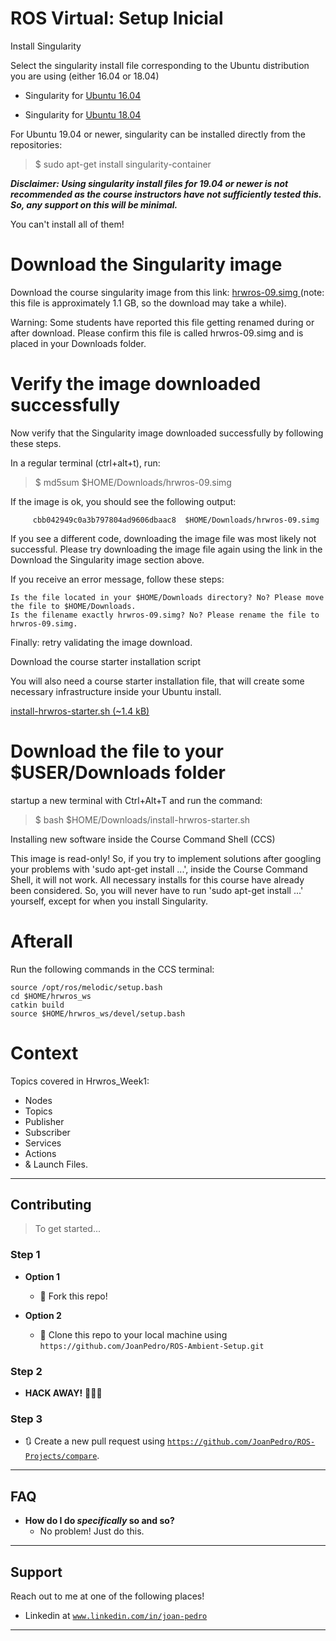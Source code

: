 # ROS Virtual: Setup Inicial

Install Singularity

Select the singularity install file corresponding to the Ubuntu distribution you are using (either 16.04 or 18.04)

- Singularity for <a href= "https://courses.edx.org/assets/courseware/v1/4beeefd3ac34401321609d7697f9097f/asset-v1:DelftX+ROS1x+1T2020+type@asset+block/singularity-container_2.6.1-1_amd64_ubuntu_xenial16.04.deb">Ubuntu 16.04</a>

- Singularity for <a href = "https://courses.edx.org/assets/courseware/v1/626dbd92c8dd641c5657f8d9ec43ead2/asset-v1:DelftX+ROS1x+1T2020+type@asset+block/singularity-container_2.6.1-1_amd64_ubuntu_bionic18.04.deb"> Ubuntu 18.04</a>

For Ubuntu 19.04 or newer, singularity can be installed directly from the repositories:
> $ sudo apt-get install singularity-container

***Disclaimer: Using singularity install files for 19.04 or newer is not recommended as the course instructors have not sufficiently tested this. So, any support on this will be minimal.***

You can't install all of them!

# Download the Singularity image

Download the course singularity image from this link: <a href= "https://surfdrive.surf.nl/files/index.php/s/pp59nr2PLr2QGNg/download"> hrwros-09.simg </a> (note: this file is approximately 1.1 GB, so the download may take a while).

Warning: Some students have reported this file getting renamed during or after download. Please confirm this file is called hrwros-09.simg and is placed in your Downloads folder.

# Verify the image downloaded successfully

Now verify that the Singularity image downloaded successfully by following these steps.

In a regular terminal (ctrl+alt+t), run:

> $ md5sum $HOME/Downloads/hrwros-09.simg

If the image is ok, you should see the following output:

         cbb042949c0a3b797804ad9606dbaac8  $HOME/Downloads/hrwros-09.simg

If you see a different code, downloading the image file was most likely not successful. Please try downloading the image file again using the link in the Download the Singularity image section above.

If you receive an error message, follow these steps:

    Is the file located in your $HOME/Downloads directory? No? Please move the file to $HOME/Downloads.
    Is the filename exactly hrwros-09.simg? No? Please rename the file to hrwros-09.simg.

Finally: retry validating the image download.

Download the course starter installation script

You will also need a course starter installation file, that will create some necessary infrastructure inside your Ubuntu install.

<a href="https://courses.edx.org/assets/courseware/v1/7d7f9ae82dfbbf2be2ce126022e63811/asset-v1:DelftX+ROS1x+1T2020+type@asset+block/install-hrwros-starter.sh"> install-hrwros-starter.sh (~1.4 kB)</a>

# Download the file to your $USER/Downloads folder

startup a new terminal with Ctrl+Alt+T and run the command:
> $ bash $HOME/Downloads/install-hrwros-starter.sh

Installing new software inside the Course Command Shell (CCS)

This image is read-only! So, if you try to implement solutions after googling your problems with 'sudo apt-get install ...', inside the Course Command Shell, it will not work. All necessary installs for this course have already been considered. So, you will never have to run 'sudo apt-get install ...' yourself, except for when you install Singularity.

# Afterall

Run the following commands in the CCS terminal: 

```
source /opt/ros/melodic/setup.bash
cd $HOME/hrwros_ws
catkin build
source $HOME/hrwros_ws/devel/setup.bash
```

# Context 

Topics covered in Hrwros_Week1:

- Nodes
- Topics
- Publisher
- Subscriber
- Services
- Actions
- & Launch Files.

---

## Contributing

> To get started...

### Step 1

- **Option 1**
    - 🍴 Fork this repo!

- **Option 2**
    - 👯 Clone this repo to your local machine using `https://github.com/JoanPedro/ROS-Ambient-Setup.git`

### Step 2

- **HACK AWAY!** 🔨🔨🔨

### Step 3

- 🔃 Create a new pull request using <a href="https://github.com/JoanPedro/ROS-Ambient-Setup/compare" target="_blank">`https://github.com/JoanPedro/ROS-Projects/compare`</a>.

---

## FAQ

- **How do I do *specifically* so and so?**
    - No problem! Just do this.

---

## Support

Reach out to me at one of the following places!

- Linkedin at <a href="www.linkedin.com/in/joan-pedro" target="_blank">`www.linkedin.com/in/joan-pedro`</a>


---
